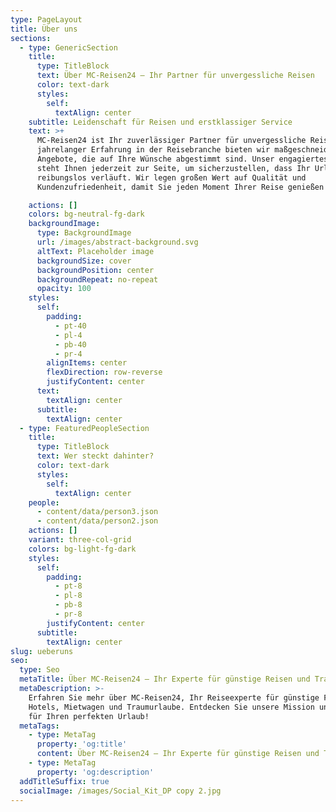 ```yaml
---
type: PageLayout
title: Über uns
sections:
  - type: GenericSection
    title:
      type: TitleBlock
      text: Über MC-Reisen24 – Ihr Partner für unvergessliche Reisen
      color: text-dark
      styles:
        self:
          textAlign: center
    subtitle: Leidenschaft für Reisen und erstklassiger Service
    text: >+
      MC-Reisen24 ist Ihr zuverlässiger Partner für unvergessliche Reisen. Mit
      jahrelanger Erfahrung in der Reisebranche bieten wir maßgeschneiderte
      Angebote, die auf Ihre Wünsche abgestimmt sind. Unser engagiertes Team
      steht Ihnen jederzeit zur Seite, um sicherzustellen, dass Ihr Urlaub
      reibungslos verläuft. Wir legen großen Wert auf Qualität und
      Kundenzufriedenheit, damit Sie jeden Moment Ihrer Reise genießen können.

    actions: []
    colors: bg-neutral-fg-dark
    backgroundImage:
      type: BackgroundImage
      url: /images/abstract-background.svg
      altText: Placeholder image
      backgroundSize: cover
      backgroundPosition: center
      backgroundRepeat: no-repeat
      opacity: 100
    styles:
      self:
        padding:
          - pt-40
          - pl-4
          - pb-40
          - pr-4
        alignItems: center
        flexDirection: row-reverse
        justifyContent: center
      text:
        textAlign: center
      subtitle:
        textAlign: center
  - type: FeaturedPeopleSection
    title:
      type: TitleBlock
      text: Wer steckt dahinter?
      color: text-dark
      styles:
        self:
          textAlign: center
    people:
      - content/data/person3.json
      - content/data/person2.json
    actions: []
    variant: three-col-grid
    colors: bg-light-fg-dark
    styles:
      self:
        padding:
          - pt-8
          - pl-8
          - pb-8
          - pr-8
        justifyContent: center
      subtitle:
        textAlign: center
slug: ueberuns
seo:
  type: Seo
  metaTitle: Über MC-Reisen24 – Ihr Experte für günstige Reisen und Traumurlaube
  metaDescription: >-
    Erfahren Sie mehr über MC-Reisen24, Ihr Reiseexperte für günstige Flüge,
    Hotels, Mietwagen und Traumurlaube. Entdecken Sie unsere Mission und Vision
    für Ihren perfekten Urlaub!
  metaTags:
    - type: MetaTag
      property: 'og:title'
      content: Über MC-Reisen24 – Ihr Experte für günstige Reisen und Traumurlaube
    - type: MetaTag
      property: 'og:description'
  addTitleSuffix: true
  socialImage: /images/Social_Kit_DP copy 2.jpg
---
```

